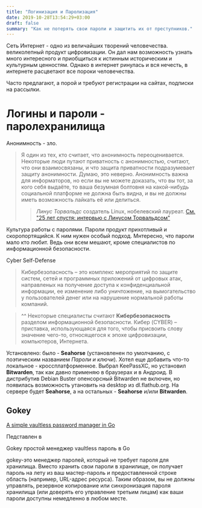 ```yaml
---
title: "Логинизация и Паролизация"
date: 2019-10-28T13:54:29+03:00
draft: false
summary: "Как не потерять свои пароли и защитить их от преступников."
---
```

Сеть Интернет - одно из величайших творений человечества. великолепный продукт цифровизации. Он дал нам возможность узнать много интересного и приобщиться к истинным историческим и культурным ценностям. Однако в интернет ринулась и вся нечесть, в интернете расцветают все пороки человечества.

Часто предлагают, а порой и требуют регистрации на сайтах, подписки на рассылки.

# Логины и пароли - паролехранилища
Анонимность - зло.

>Я один из тех, кто считает, что анонимность переоценивается. Некоторые люди путают приватность с анонимностью, считают, что они взаимосвязаны, и что защита приватности подразумевает защиту анонимности. Думаю, это неверно. Анонимность важна для информаторов, но если вы не можете доказать, что вы тот, за кого себя выдаёте, то ваша безумная болтовня на какой-нибудь социальной платформе не должна быть видна, и вы не должны иметь возможность лайкать её или делиться.
>>*Линус Торвальдс* создатель Linux, нобелевский лауреат.
[См. "25 лет спустя: интервью с Линусом Торвальдсом"](https://habr.com/ru/post/447016/)

Культура работы с паролями. Пароли продукт прихотливый и скоропортящийся. К ним нужен особый подход. Мнтересно, что пароли мало кто любит. Ведь они всем мешают, кроме специалистов по информационной безопасности. <!--TODO: пользователям беззабртно пользоваться, а ворам спокойно воровать-->

Cyber Self-Defense

>Кибербезопасность – это комплекс мероприятий по защите систем, сетей и программных приложений от цифровых атак, направленых на получение доступа к конфиденциальной информации, ее изменение либо уничтожение, на вымогательство у пользователей денег или на нарушение нормальной работы компаний.

 >^^ Некоторые специалисты считают **Кибербезопасность** разделом информационной безопасности.
Кибер (CYBER) – приставка, использующаяся для того, чтобы присвоить слову значение чего-то, относящегося к эпохе цифровизации, компьютеров, Интернета.

Установлено: было - **Seahorse** (установленен по умолчанию, с поэтическим названием *Пароли и ключи*). Хотел еще добавить что-то локальное - кроссплатформенное. Выбрал KeePassXC, но установил **Bitwarden**, так как давно применяю в браузерах и в Андроид. В дистрибутив Debian Buster опенсорсный Bitwarden не включен, но появилась возможность утановить на desktop из dl.flathub.org. На сервере будет **Seahorse**, а на остальных - **Seahorse** и/или **Bitwarden**.


## Gokey

[A simple vaultless password manager in Go](https://github.com/cloudflare/gokey)

Педставлен в

Gokey простой менеджер vaultless пароль в Go

gokey-это менеджер паролей, который не требует пароля для хранилища. Вместо хранить свои пароли в хранилище, он получает пароль на лету из ваш мастер-пароль и предоставленной строке область (например, URL-адрес ресурса).
Таким образом, вы не должны управлять, резервное копирование или синхронизация пароля хранилища (или
доверять его управление третьим лицам) как ваши пароли доступны немедленно в любом месте.
